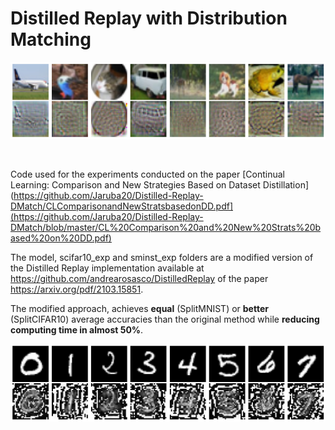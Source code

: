 # Distilled Replay with Distribution Matching


![Text](miscellanea/distilled_figures/cifar10/cifar10_distilled.png)



<br>

Code used for the experiments conducted on the paper [Continual Learning: Comparison and New Strategies Based on Dataset Distillation](https://github.com/Jaruba20/Distilled-Replay-DMatch/CLComparisonandNewStratsbasedonDD.pdf](https://github.com/Jaruba20/Distilled-Replay-DMatch/blob/master/CL%20Comparison%20and%20New%20Strats%20based%20on%20DD.pdf)


The model, scifar10_exp and sminst_exp folders are a modified version of the Distilled Replay implementation available at https://github.com/andrearosasco/DistilledReplay
of the paper https://arxiv.org/pdf/2103.15851.

The modified approach, achieves **equal** (SplitMNIST) or **better** (SplitCIFAR10) average accuracies than the original method while **reducing computing time in almost 50%**. 

![Text](miscellanea/distilled_figures/mnist/mnist_distilled.png)
